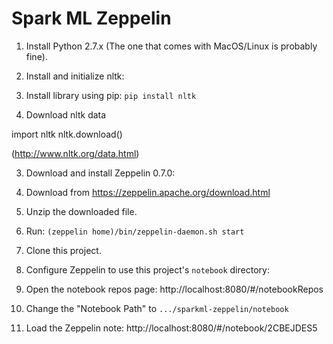 Spark ML Zeppelin
=================

1. Install Python 2.7.x (The one that comes with MacOS/Linux is probably fine).

2. Install and initialize nltk:

  1. Install library using pip: `pip install nltk`

  2. Download nltk data

   import nltk
   nltk.download()

   (http://www.nltk.org/data.html)

3. Download and install Zeppelin 0.7.0:

  1. Download from https://zeppelin.apache.org/download.html

  2. Unzip the downloaded file.

  3. Run: `(zeppelin home)/bin/zeppelin-daemon.sh start`

4. Clone this project.

5. Configure Zeppelin to use this project's `notebook` directory:

  1. Open the notebook repos page: http://localhost:8080/#/notebookRepos

  2. Change the "Notebook Path" to `.../sparkml-zeppelin/notebook`

6. Load the Zeppelin note: http://localhost:8080/#/notebook/2CBEJDES5 
